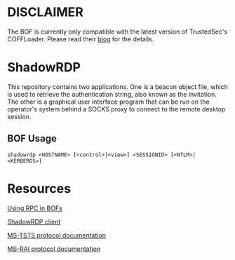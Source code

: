 # DISCLAIMER
The BOF is currently only compatible with the latest version of TrustedSec's COFFLoader. Please read their [blog](https://www.trustedsec.com/blog/using-rpc-in-bofs/) for the details.

# ShadowRDP
This repository contains two applications. One is a beacon object file, which is used to retrieve the authentication string, also known as the invitation. The other is a graphical user interface program that can be run on the operator's system behind a SOCKS proxy to connect to the remote desktop session.

## BOF Usage
```
shadowrdp <HOSTNAME> [<control>|<view>] <SESSIONID> [<NTLM>|<KERBEROS>]
```

# Resources
[Using RPC in BOFs](https://www.trustedsec.com/blog/using-rpc-in-bofs/)

[ShadowRDP client](http://www.rohitab.com/discuss/topic/41626-rdp-com-server-client/)

[MS-TSTS protocol documentation](https://winprotocoldoc.blob.core.windows.net/productionwindowsarchives/MS-TSTS/%5BMS-TSTS%5D.pdf)

[MS-RAI protocol documentation](https://winprotocoldoc.blob.core.windows.net/productionwindowsarchives/MS-RAI/%5bMS-RAI%5d.pdf)
